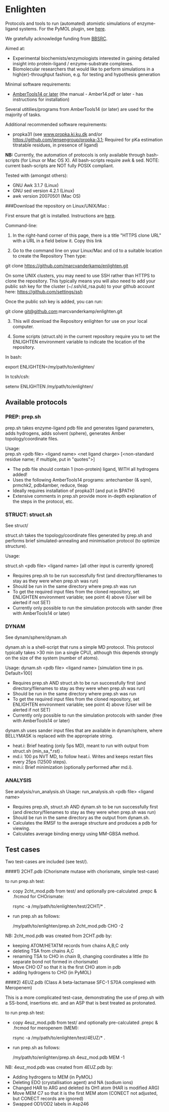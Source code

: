 Enlighten
============

Protocols and tools to run (automated) atomistic simulations of enzyme-ligand systems.
For the PyMOL plugin, see [here](https://github.com/marcvanderkamp/enlighten/blob/master/Pymol/README.md).

We gratefully acknowledge funding from [BBSRC](http://www.bbsrc.ac.uk).

Aimed at:
 
- Experimental biochemists/enzymologists interested in gaining detailed insight into protein-ligand / enzyme-substrate complexes.
- Biomolecular researchers that would like to perform simulations in a high(er)-throughput fashion, e.g. for testing and hypothesis generation

Minimal software requirements:

- [AmberTools14 or later](http://www.ambermd.org) (the manual - Amber14.pdf or later - has instructions for installation)

Several utitilies/programs from AmberTools14 (or later) are used for the majority of tasks.

Additional recommended software requirements:

- propka31 (see www.propka.ki.ku.dk and/or https://github.com/jensengroup/propka-3.1; Required for pKa estimation titratable residues, in presence of ligand)


**NB:** Currently, the automation of protocols is only available through bash-scripts (for Linux or Mac OS X).
All bash-scripts require awk & sed.
NOTE: current bash-scripts are NOT fully POSIX compliant.

Tested with (amongst others):

- GNU Awk 3.1.7 (Linux)
- GNU sed version 4.2.1 (Linux)
- awk version 20070501 (Mac OS)



###Download the repository on Linux/UNIX/Mac :   

First ensure that git is installed. Instructions are [here](http://git-scm.com/downloads). 

Command-line:

1) In the right-hand corner of this page, there is a title "HTTPS clone URL" with a URL in a field below it.
Copy this link 

2) Go to the command line on your Linux/Mac and cd to a suitable location to create the Repository
Then type:

git clone https://github.com/marcvanderkamp/enlighten.git

On some UNIX clusters, you may need to use SSH rather than HTTPS to clone the repository.
This typically means you will also need to add your public ssh key for the cluster (~/.ssh/id_rsa.pub) to your github account here: https://github.com/settings/ssh

Once the public ssh key is added, you can run:

git clone git@github.com:marcvanderkamp/enlighten.git



3) This will download the Repository enlighten for use on your local computer. 

4) Some scripts (struct.sh) in the current repository require you to set the ENLIGHTEN environment variable to indicate the location of the repository. 

In bash:

export ENLIGHTEN=/my/path/to/enlighten/

In tcsh/csh:

setenv ENLIGHTEN /my/path/to/enlighten/


## Available protocols
### PREP: prep.sh
prep.sh takes enzyme-ligand pdb file and generates ligand parameters, adds hydrogens, adds solvent (sphere), generates Amber topology/coordinate files.

  Usage:  
  prep.sh \<pdb file\> \<ligand name\> \<net ligand charge\> [\<non-standard residue name; if multiple, put in "quotes"\>]
- The pdb file should contain 1 (non-protein) ligand, WITH all hydrogens added!
- Uses the following AmberTools14 programs: antechamber (& sqm), prmchk2, pdb4amber, reduce, tleap 
- Ideally requires installation of propka31 (and put in $PATH)
- Extensive comments in prep.sh provide more in-depth explanation of the steps in the protocol, etc.

### STRUCT: struct.sh
See struct/

struct.sh takes the topology/coordinate files generated by prep.sh and performs brief simulated-annealing and minimisation protocol (to optimize structure).

  Usage:
  
  struct.sh \<pdb file\> \<ligand name\> [all other input is currently ignored]
- Requires prep.sh to be run successfully first (and directory/filenames to stay as they were when prep.sh was run)
- Should be run in the same directory where prep.sh was run
- To get the required input files from the cloned repository, set ENLIGHTEN environment variable; see point 4) above (User will be alerted if not SET)
- Currently only possible to run the simulation protocols with sander (free with AmberTools14 or later)


### DYNAM
See dynam/sphere/dynam.sh

dynam.sh is a shell-script that runs a simple MD protocol. This protocol typically takes >30 min (on a single CPU), although this depends strongly on the size of the system (number of atoms).

Usage:
  dynam.sh \<pdb file\> \<ligand name\> [simulation time in ps. Default=100]
- Requires prep.sh AND struct.sh to be run successfully first (and directory/filenames to stay as they were when prep.sh was run)
- Should be run in the same directory where prep.sh was run
- To get the required input files from the cloned repository, set ENLIGHTEN environment variable; see point 4) above (User will be alerted if not SET)
- Currently only possible to run the simulation protocols with sander (free with AmberTools14 or later)

dynam.sh uses sander input files that are available in dynam/sphere, where BELLYMASK is replaced with the appropriate string.
- heat.i: Brief heating (only 5ps MD), meant to run with output from struct.sh (min_sa_*.rst) .
- md.i: 100 ps NVT MD, to follow heat.i. Writes and keeps restart files every 25ps (12500 steps).
- min.i: Brief minimization (optionally performed after md.i). 
### ANALYSIS
See analysis/run\_analysis.sh
Usage:
run_analysis.sh \<pdb file\> \<ligand name\>
- Requires prep.sh, struct.sh AND dynam.sh to be run successfully first (and directory/filenames to stay as they were when prep.sh was run)
- Should be run in the same directory as the output from dynam.sh. 
- Calculates the RMSF to the average structure and produces a pdb for viewing. 
- Calculates average binding energy using MM-GBSA method.




## Test cases
Two test-cases are included (see test/).

####1) 2CHT.pdb 
 (Chorismate mutase with chorismate, simple test-case)

to run prep.sh test:
- copy 2cht_mod.pdb from test/ and optionally pre-calculated .prepc & .frcmod for CHOrismate:
  
  rsync -a /my/path/to/enlighten/test/2CHT/* .
- run prep.sh as follows:
  
  /my/path/to/enlighten/prep.sh 2cht_mod.pdb CHO -2
  
NB:  2cht_mod.pdb was created from 2CHT.pdb by:
- keeping ATOM/HETATM records from chains A,B,C only
- deleting TSA from chains A,C
- renaming TSA to CHO in chain B, changing coordinates a little (to separate bond not formed in chorismate)
- Move CHO O7 so that it is the first CHO atom in pdb
- adding hydrogens to CHO (in PyMOL)


####2) 4EUZ.pdb 
 (Class A beta-lactamase SFC-1 S70A complexed with Meropenem)

This is a more complicated test-case, demonstrating the use of prep.sh with a SS-bond, insertions etc. and an ASP that is best treated as protonated.

to run prep.sh test:
- copy 4euz_mod.pdb from test/ and optionally pre-calculated .prepc & .frcmod for meropenem (MEM):

  rsync -a /my/path/to/enlighten/test/4EUZ/* .
- run prep.sh as follows:

  /my/path/to/enlighten/prep.sh 4euz_mod.pdb MEM -1

NB: 4euz_mod.pdb was created from 4EUZ.pdb by:
- Adding hydrogens to MEM (in PyMOL)
- Deleting EDO (crystallisation agent) and NA (sodium ions)
- Changed HAR to ARG and deleted its OH1 atom (HAR is modified ARG)
- Move MEM C7 so that it is the first MEM atom (CONECT not adjusted, but CONECT records are ignored)
- Swapped OD1/OD2 labels in Asp246
